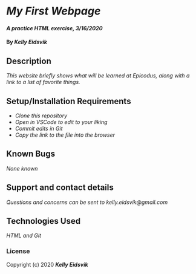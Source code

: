 # _My First Webpage_

#### _A practice HTML exercise, 3/16/2020_

#### By _**Kelly Eidsvik**_

## Description

_This website briefly shows what will be learned at Epicodus, along with a link to a list of favorite things._

## Setup/Installation Requirements

* _Clone this repository_
* _Open in VSCode to edit to your liking_
* _Commit edits in Git_
* _Copy the link to the file into the browser_

## Known Bugs

_None known_

## Support and contact details

_Questions and concerns can be sent to kelly.eidsvik@gmail.com_

## Technologies Used

_HTML and Git_

### License

Copyright (c) 2020 **_Kelly Eidsvik_**


